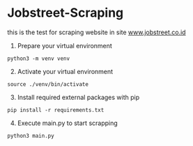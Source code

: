 # Jobstreet-Scraping
this is the test for scraping website in site www.jobstreet.co.id

1. Prepare your virtual environment
```
python3 -m venv venv
```

2. Activate your virtual environment
```
source ./venv/bin/activate
```

3. Install required external packages with pip
```
pip install -r requirements.txt
```

4. Execute main.py to start scrapping
```
python3 main.py
```
